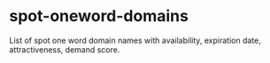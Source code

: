# spot-oneword-domains
List of spot one word domain names with availability, expiration date, attractiveness, demand score.
